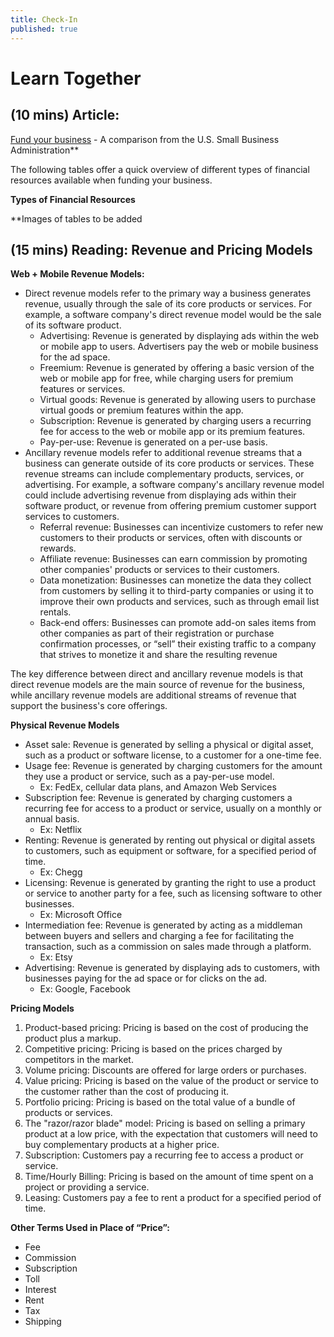 ```yaml
---
title: Check-In
published: true
---
```

# Learn Together

## (10 mins) Article: 
[Fund your business](https://www.sba.gov/business-guide/plan-your-business/fund-your-business) - A comparison from the U.S. Small Business Administration**

The following tables offer a quick overview of different types of financial resources available when funding your business.

**Types of Financial Resources**

**Images of tables to be added

## (15 mins) Reading: Revenue and Pricing Models

**Web + Mobile Revenue Models:**
* Direct revenue models refer to the primary way a business generates revenue, usually through the sale of its core products or services. For example, a software company's direct revenue model would be the sale of its software product.
    * Advertising: Revenue is generated by displaying ads within the web or mobile app to users. Advertisers pay the web or mobile business for the ad space.
    * Freemium: Revenue is generated by offering a basic version of the web or mobile app for free, while charging users for premium features or services.
    * Virtual goods: Revenue is generated by allowing users to purchase virtual goods or premium features within the app.
    * Subscription: Revenue is generated by charging users a recurring fee for access to the web or mobile app or its premium features.
    * Pay-per-use: Revenue is generated on a per-use basis.
* Ancillary revenue models refer to additional revenue streams that a business can generate outside of its core products or services. These revenue streams can include complementary products, services, or advertising. For example, a software company's ancillary revenue model could include advertising revenue from displaying ads within their software product, or revenue from offering premium customer support services to customers.
    * Referral revenue: Businesses can incentivize customers to refer new customers to their products or services, often with discounts or rewards.
    * Affiliate revenue: Businesses can earn commission by promoting other companies' products or services to their customers. 
    * Data monetization: Businesses can monetize the data they collect from customers by selling it to third-party companies or using it to improve their own products and services, such as through email list rentals.
    * Back-end offers: Businesses can promote add-on sales items from other companies as part of their registration or purchase confirmation processes, or “sell” their existing traffic to a company that strives to monetize it and share the resulting revenue

The key difference between direct and ancillary revenue models is that direct revenue models are the main source of revenue for the business, while ancillary revenue models are additional streams of revenue that support the business's core offerings.

**Physical Revenue Models**
* Asset sale: Revenue is generated by selling a physical or digital asset, such as a product or software license, to a customer for a one-time fee.
* Usage fee: Revenue is generated by charging customers for the amount they use a product or service, such as a pay-per-use model.
    * Ex: FedEx, cellular data plans, and Amazon Web Services
* Subscription fee: Revenue is generated by charging customers a recurring fee for access to a product or service, usually on a monthly or annual basis.
    * Ex: Netflix
* Renting: Revenue is generated by renting out physical or digital assets to customers, such as equipment or software, for a specified period of time.
    * Ex: Chegg
* Licensing: Revenue is generated by granting the right to use a product or service to another party for a fee, such as licensing software to other businesses.
    * Ex: Microsoft Office
* Intermediation fee: Revenue is generated by acting as a middleman between buyers and sellers and charging a fee for facilitating the transaction, such as a commission on sales made through a platform.
    * Ex: Etsy
* Advertising: Revenue is generated by displaying ads to customers, with businesses paying for the ad space or for clicks on the ad.
    * Ex: Google, Facebook

**Pricing Models**
1. Product-based pricing: Pricing is based on the cost of producing the product plus a markup.
2. Competitive pricing: Pricing is based on the prices charged by competitors in the market.
3. Volume pricing: Discounts are offered for large orders or purchases.
4. Value pricing: Pricing is based on the value of the product or service to the customer rather than the cost of producing it.
5. Portfolio pricing: Pricing is based on the total value of a bundle of products or services.
6. The "razor/razor blade" model: Pricing is based on selling a primary product at a low price, with the expectation that customers will need to buy complementary products at a higher price.
7. Subscription: Customers pay a recurring fee to access a product or service.
8. Time/Hourly Billing: Pricing is based on the amount of time spent on a project or providing a service.
9. Leasing: Customers pay a fee to rent a product for a specified period of time.

**Other Terms Used in Place of “Price”:**
* Fee
* Commission
* Subscription
* Toll
* Interest
* Rent
* Tax
* Shipping
